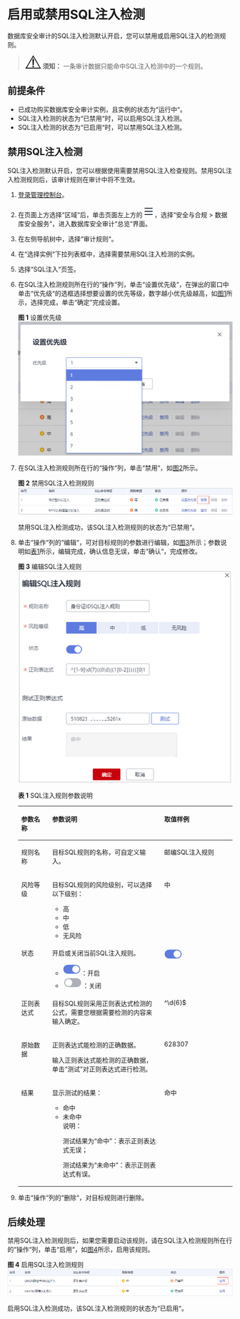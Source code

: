 # 启用或禁用SQL注入检测<a name="dbss_01_0191"></a>

数据库安全审计的SQL注入检测默认开启，您可以禁用或启用SQL注入的检测规则。

>![](public_sys-resources/icon-notice.gif) **须知：** 
>一条审计数据只能命中SQL注入检测中的一个规则。

## 前提条件<a name="section070891116319"></a>

-   已成功购买数据库安全审计实例，且实例的状态为“运行中“。
-   SQL注入检测的状态为“已禁用“时，可以启用SQL注入检测。
-   SQL注入检测的状态为“已启用“时，可以禁用SQL注入检测。

## 禁用SQL注入检测<a name="section1466619111369"></a>

SQL注入检测默认开启，您可以根据使用需要禁用SQL注入检查规则。禁用SQL注入检测规则后，该审计规则在审计中将不生效。

1.  [登录管理控制台](https://console.huaweicloud.com/?locale=zh-cn)。
2.  在页面上方选择“区域“后，单击页面左上方的![](figures/icon-list-1.png)，选择“安全与合规  \>  数据库安全服务“，进入数据库安全审计“总览“界面。
3.  在左侧导航树中，选择“审计规则“。
4.  在“选择实例“下拉列表框中，选择需要禁用SQL注入检测的实例。
5.  选择“SQL注入“页签。
6.  在SQL注入检测规则所在行的“操作“列，单击“设置优先级“，在弹出的窗口中单击“优先级“的选框选择想要设置的优先等级，数字越小优先级越高，如[图1](#fig1937132125810)所示，选择完成，单击“确定”完成设置。

    **图 1**  设置优先级<a name="fig1937132125810"></a>  
    ![](figures/设置优先级.png "设置优先级")

7.  在SQL注入检测规则所在行的“操作“列，单击“禁用“，如[图2](#fig148017166466)所示。

    **图 2**  禁用SQL注入检测规则<a name="fig148017166466"></a>  
    ![](figures/禁用SQL注入检测规则.png "禁用SQL注入检测规则")

    禁用SQL注入检测成功，该SQL注入检测规则的状态为“已禁用“。

8.  单击“操作“列的“编辑“，可对目标规则的参数进行编辑，如[图3](#fig1448418914912)所示；参数说明如[表1](#table14709144861013)所示，编辑完成，确认信息无误，单击“确认“，完成修改。

    **图 3**  编辑SQL注入规则<a name="fig1448418914912"></a>  
    ![](figures/编辑SQL注入规则.png "编辑SQL注入规则")

    **表 1**  SQL注入规则参数说明

    <a name="table14709144861013"></a>
    <table><thead align="left"><tr id="row27104486104"><th class="cellrowborder" valign="top" width="14.431443144314432%" id="mcps1.2.4.1.1"><p id="p1710104815102"><a name="p1710104815102"></a><a name="p1710104815102"></a>参数名称</p>
    </th>
    <th class="cellrowborder" valign="top" width="52.235223522352236%" id="mcps1.2.4.1.2"><p id="p1671054861012"><a name="p1671054861012"></a><a name="p1671054861012"></a>参数说明</p>
    </th>
    <th class="cellrowborder" valign="top" width="33.33333333333333%" id="mcps1.2.4.1.3"><p id="p37101448201010"><a name="p37101448201010"></a><a name="p37101448201010"></a>取值样例</p>
    </th>
    </tr>
    </thead>
    <tbody><tr id="row1710748151012"><td class="cellrowborder" valign="top" width="14.431443144314432%" headers="mcps1.2.4.1.1 "><p id="p12710114815102"><a name="p12710114815102"></a><a name="p12710114815102"></a>规则名称</p>
    </td>
    <td class="cellrowborder" valign="top" width="52.235223522352236%" headers="mcps1.2.4.1.2 "><p id="p571084815102"><a name="p571084815102"></a><a name="p571084815102"></a>目标SQL规则的名称，可自定义输入。</p>
    </td>
    <td class="cellrowborder" valign="top" width="33.33333333333333%" headers="mcps1.2.4.1.3 "><p id="p167107484102"><a name="p167107484102"></a><a name="p167107484102"></a>邮编SQL注入规则</p>
    </td>
    </tr>
    <tr id="row57101948191017"><td class="cellrowborder" valign="top" width="14.431443144314432%" headers="mcps1.2.4.1.1 "><p id="p1971084811015"><a name="p1971084811015"></a><a name="p1971084811015"></a>风险等级</p>
    </td>
    <td class="cellrowborder" valign="top" width="52.235223522352236%" headers="mcps1.2.4.1.2 "><p id="p6040559116304"><a name="p6040559116304"></a><a name="p6040559116304"></a>目标SQL规则的风险级别，可以选择以下级别：</p>
    <a name="ul155751241152314"></a><a name="ul155751241152314"></a><ul id="ul155751241152314"><li>高</li><li>中</li><li>低</li><li>无风险</li></ul>
    </td>
    <td class="cellrowborder" valign="top" width="33.33333333333333%" headers="mcps1.2.4.1.3 "><p id="p3710134812101"><a name="p3710134812101"></a><a name="p3710134812101"></a>中</p>
    </td>
    </tr>
    <tr id="row371084871016"><td class="cellrowborder" valign="top" width="14.431443144314432%" headers="mcps1.2.4.1.1 "><p id="p2710124819109"><a name="p2710124819109"></a><a name="p2710124819109"></a>状态</p>
    </td>
    <td class="cellrowborder" valign="top" width="52.235223522352236%" headers="mcps1.2.4.1.2 "><p id="p153321841736"><a name="p153321841736"></a><a name="p153321841736"></a>开启或关闭当前SQL注入规则。</p>
    <a name="ul934875119443"></a><a name="ul934875119443"></a><ul id="ul934875119443"><li><a name="image7580817633"></a><a name="image7580817633"></a><span><img id="image7580817633" src="figures/icon-open-3.png"></span>：开启</li><li><a name="image1439810311932"></a><a name="image1439810311932"></a><span><img id="image1439810311932" src="figures/icon-close-2.png"></span>：关闭</li></ul>
    </td>
    <td class="cellrowborder" valign="top" width="33.33333333333333%" headers="mcps1.2.4.1.3 "><p id="p17710124881011"><a name="p17710124881011"></a><a name="p17710124881011"></a><a name="image13111511191411"></a><a name="image13111511191411"></a><span><img id="image13111511191411" src="figures/icon-open-4.png"></span></p>
    </td>
    </tr>
    <tr id="row1771094861019"><td class="cellrowborder" valign="top" width="14.431443144314432%" headers="mcps1.2.4.1.1 "><p id="p9710154811108"><a name="p9710154811108"></a><a name="p9710154811108"></a>正则表达式</p>
    </td>
    <td class="cellrowborder" valign="top" width="52.235223522352236%" headers="mcps1.2.4.1.2 "><p id="p671074813103"><a name="p671074813103"></a><a name="p671074813103"></a>目标SQL规则采用正则表达式检测的公式，需要您根据需要检测的内容来输入确定。</p>
    </td>
    <td class="cellrowborder" valign="top" width="33.33333333333333%" headers="mcps1.2.4.1.3 "><p id="p735111694316"><a name="p735111694316"></a><a name="p735111694316"></a>^\d{<span>6</span>}$</p>
    </td>
    </tr>
    <tr id="row1271011485107"><td class="cellrowborder" valign="top" width="14.431443144314432%" headers="mcps1.2.4.1.1 "><p id="p14710204861015"><a name="p14710204861015"></a><a name="p14710204861015"></a>原始数据</p>
    </td>
    <td class="cellrowborder" valign="top" width="52.235223522352236%" headers="mcps1.2.4.1.2 "><p id="p1661738172118"><a name="p1661738172118"></a><a name="p1661738172118"></a>正则表达式能检测的正确数据。</p>
    <p id="p1471012487105"><a name="p1471012487105"></a><a name="p1471012487105"></a>输入正则表达式能检测的正确数据，单击<span class="uicontrol" id="uicontrol46492016162118"><a name="uicontrol46492016162118"></a><a name="uicontrol46492016162118"></a>“测试”</span>对正则表达式进行检测。</p>
    </td>
    <td class="cellrowborder" valign="top" width="33.33333333333333%" headers="mcps1.2.4.1.3 "><p id="p7710448101018"><a name="p7710448101018"></a><a name="p7710448101018"></a>628307</p>
    </td>
    </tr>
    <tr id="row1710164871010"><td class="cellrowborder" valign="top" width="14.431443144314432%" headers="mcps1.2.4.1.1 "><p id="p1710648131012"><a name="p1710648131012"></a><a name="p1710648131012"></a>结果</p>
    </td>
    <td class="cellrowborder" valign="top" width="52.235223522352236%" headers="mcps1.2.4.1.2 "><p id="p588013323212"><a name="p588013323212"></a><a name="p588013323212"></a>显示测试的结果：</p>
    <a name="ul12565111265512"></a><a name="ul12565111265512"></a><ul id="ul12565111265512"><li>命中</li><li>未命中<div class="note" id="note168861814112310"><a name="note168861814112310"></a><a name="note168861814112310"></a><span class="notetitle"> 说明： </span><div class="notebody"><p id="p10886714162318"><a name="p10886714162318"></a><a name="p10886714162318"></a>测试结果为<span class="wintitle" id="wintitle91511057112415"><a name="wintitle91511057112415"></a><a name="wintitle91511057112415"></a>“命中”</span>：表示正则表达式无误；</p>
    <p id="p20770152122418"><a name="p20770152122418"></a><a name="p20770152122418"></a>测试结果为<span class="wintitle" id="wintitle87027534249"><a name="wintitle87027534249"></a><a name="wintitle87027534249"></a>“未命中”</span>：表示正则表达式有误。</p>
    </div></div>
    </li></ul>
    </td>
    <td class="cellrowborder" valign="top" width="33.33333333333333%" headers="mcps1.2.4.1.3 "><p id="p107101648171010"><a name="p107101648171010"></a><a name="p107101648171010"></a>命中</p>
    </td>
    </tr>
    </tbody>
    </table>

9.  单击“操作“列的“删除“，对目标规则进行删除。

## 后续处理<a name="section116222113496"></a>

禁用SQL注入检测规则后，如果您需要启动该规则，请在SQL注入检测规则所在行的“操作“列，单击“启用“，如[图4](#fig185497132517)所示，启用该规则。

**图 4**  启用SQL注入检测规则<a name="fig185497132517"></a>  
![](figures/启用SQL注入检测规则.png "启用SQL注入检测规则")

启用SQL注入检测成功，该SQL注入检测规则的状态为“已启用“。

